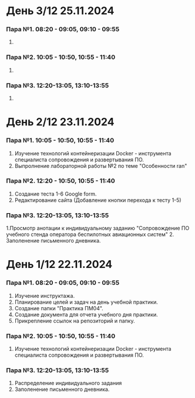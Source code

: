 # День 3/12 25.11.2024

### Пара №1. 08:20 - 09:05, 09:10 - 09:55

1. 

### Пара №2. 10:05 - 10:50, 10:55 - 11:40
1. 

### Пара №3. 12:20-13:05, 13:10-13:55

1.

# День 2/12 23.11.2024

### Пара №1. 10:05 - 10:50, 10:55 - 11:40

1. Изучение технологий контейнеризации Docker - инструмента специалиста сопровождения и развертывания ПО.
2. Выпролнение лабораторной работы №2 по теме "Особенности ran"
### Пара №2. 12:20 - 10:50, 10:55 - 11:40

1. Создание теста 1-6 Google form.
2. Редактирование сайта (Добавление кнопки перехода к тесту 1-5)

### Пара №3. 12:20-13:05, 13:10-13:55

1.Просмотр анотации к индивидуальному  заданию "Сопровождение ПО учебного стенда оператора беспилотных авиационных систем"
2. Заполенение письменного дневника.



# День 1/12 22.11.2024

### Пара №1. 08:20 - 09:05, 09:10 - 09:55

1. Изучение инструктажа.
2. Планирование целей и задач на день учебной практики.
3. Создание папки "Практика ПМ04".
4. Создание документа для отчета учебного дня практики.
5. Прикрепление ссылок на репозиторий и папку.

### Пара №2. 10:05 - 10:50, 10:55 - 11:40
1. Изучение технологий контейнеризации Docker - инструмента специалиста сопровождения и развертывания ПО.

### Пара №3. 12:20-13:05, 13:10-13:55

1. Распределение индивидуального задания 
2. Заполенение письменного дневника.



